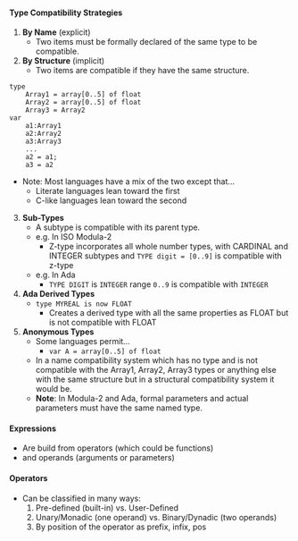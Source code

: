 #### Type Compatibility Strategies
1. **By Name** (explicit)
	- Two items must be formally declared of the same type to be compatible.
2. **By Structure** (implicit)
	- Two items are compatible if they have the same structure.
```
type
	Array1 = array[0..5] of float
	Array2 = array[0..5] of float
	Array3 = Array2
var
	a1:Array1
	a2:Array2
	a3:Array3
	...
	a2 = a1;
	a3 = a2
```
- Note: Most languages have a mix of the two except that...
	- Literate languages lean toward the first
	- C-like languages lean toward the second
3. **Sub-Types**
	- A subtype is compatible with its parent type.
	- e.g. In ISO Modula-2
		- Z-type incorporates all whole number types, with CARDINAL and INTEGER subtypes and `TYPE digit = [0..9]` is compatible with z-type
	- e.g. In Ada
		- `TYPE DIGIT` is `INTEGER` range `0..9` is compatible with `INTEGER`
4. **Ada Derived Types**
	- `type MYREAL is now FLOAT`
		- Creates a derived type with all the same properties as FLOAT but is not compatible with FLOAT
5. **Anonymous Types**
	- Some languages permit...
		- `var A = array[0..5] of float`
	- In a name compatibility system which has no type and is not compatible with the Array1, Array2, Array3 types or anything else with the same structure but in a structural compatibility system it would be.
	- **Note**: In Modula-2 and Ada, formal parameters and actual parameters must have the same named type.
#### Expressions
- Are build from operators (which could be functions)
- and operands (arguments or parameters)
#### Operators
- Can be classified in many ways:
	1. Pre-defined (built-in) vs. User-Defined
	2. Unary/Monadic (one operand) vs. Binary/Dynadic (two operands)
	3. By position of the operator as prefix, infix, pos